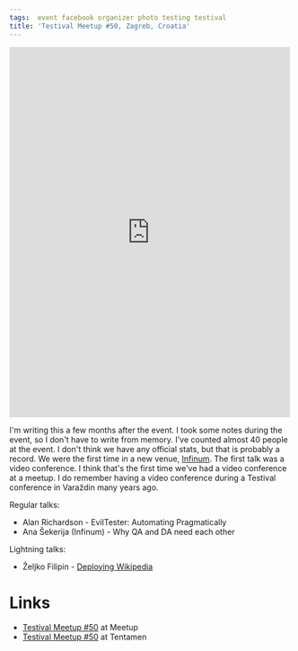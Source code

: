 ```yaml
---
tags:  event facebook organizer photo testing testival
title: 'Testival Meetup #50, Zagreb, Croatia'
---
```

<iframe src="https://www.facebook.com/plugins/post.php?href=https%3A%2F%2Fwww.facebook.com%2Fmedia%2Fset%2F%3Fset%3Da.10157699044382290%26type%3D3&width=500" width="500" height="659" style="border:none;overflow:hidden" scrolling="no" frameborder="0" allowTransparency="true" allow="encrypted-media"></iframe>

I'm writing this a few months after the event. I took some notes during the event, so I don't have to write from memory. I've counted almost 40 people at the event. I don't think we have any official stats, but that is probably a record. We were the first time in a new venue, [Infinum](https://infinum.co/). The first talk was a video conference. I think that's the first time we've had a video conference at a meetup. I do remember having a video conference during a Testival conference in Varaždin many years ago.

Regular talks:

- Alan Richardson - EvilTester: Automating Pragmatically
- Ana Šekerija (Infinum) - Why QA and DA need each other

Lightning talks:

- Željko Filipin - [Deploying Wikipedia](https://wikitech.wikimedia.org/wiki/Heterogeneous_deployment/Train_deploys)

# Links

- [Testival Meetup #50](https://www.meetup.com/testival/events/259529653/) at Meetup
- [Testival Meetup #50](https://blog.tentamen.eu/meetup-and-learn-automating-pragmatically-and-data-analytics/) at Tentamen
